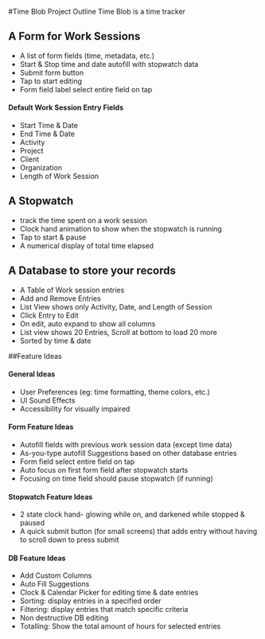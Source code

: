 #Time Blob Project Outline
Time Blob is a time tracker

## A Form for Work Sessions
* A list of form fields (time, metadata, etc.)
* Start & Stop time and date autofill with stopwatch data
* Submit form button
* Tap to start editing
* Form field label select entire field on tap

#### Default Work Session Entry Fields
* Start Time & Date
* End Time & Date
* Activity
* Project
* Client
* Organization
* Length of Work Session


## A Stopwatch
* track the time spent on a work session
* Clock hand animation to show when the stopwatch is running
* Tap to start & pause
* A numerical display of total time elapsed


## A Database to store your records
* A Table of Work session entries
* Add and Remove Entries
* List View shows only Activity, Date, and Length of Session
* Click Entry to Edit
* On edit, auto expand to show all columns
* List view shows 20 Entries, Scroll at bottom to load 20 more
* Sorted by time & date


##Feature Ideas

#### General Ideas
* User Preferences (eg: time formatting, theme colors, etc.)
* UI Sound Effects
* Accessibility for visually impaired

#### Form Feature Ideas
* Autofill fields with previous work session data (except time data)
* As-you-type autofill Suggestions based on other database entries
* Form field select entire field on tap
* Auto focus on first form field after stopwatch starts
* Focusing on time field should pause stopwatch (if running)

#### Stopwatch Feature Ideas
* 2 state clock hand- glowing while on, and darkened while stopped & paused
* A quick submit button (for small screens) that adds entry without having to scroll down to press submit

#### DB Feature Ideas
* Add Custom Columns
* Auto Fill Suggestions
* Clock & Calendar Picker for editing time & date entries
* Sorting: display entries in a specified order
* Filtering: display entries that match specific criteria
* Non destructive DB editing
* Totalling: Show the total amount of hours for selected entries
